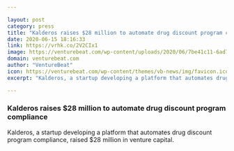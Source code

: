```yaml
---

layout: post
category: press
title: "Kalderos raises $28 million to automate drug discount program compliance"
date: 2020-06-15 18:16:33
link: https://vrhk.co/2V2CIx1
image: https://venturebeat.com/wp-content/uploads/2020/06/7be41c11-6ad7-4e71-a6fb-6dea2aa4afda-e1592243941840.png?w=1200&strip=all
domain: venturebeat.com
author: "VentureBeat"
icon: https://venturebeat.com/wp-content/themes/vb-news/img/favicon.ico
excerpt: "Kalderos, a startup developing a platform that automates drug discount program compliance, raised $28 million in venture capital."

---
```


### Kalderos raises $28 million to automate drug discount program compliance

Kalderos, a startup developing a platform that automates drug discount program compliance, raised $28 million in venture capital.